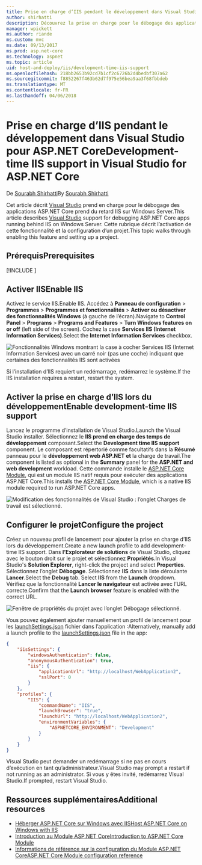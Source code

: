 ```yaml
---
title: Prise en charge d’IIS pendant le développement dans Visual Studio pour ASP.NET Core
author: shirhatti
description: Découvrez la prise en charge pour le débogage des applications ASP.NET Core lors de l’exécution derrière IIS sur Windows Server.
manager: wpickett
ms.author: riande
ms.custom: mvc
ms.date: 09/13/2017
ms.prod: asp.net-core
ms.technology: aspnet
ms.topic: article
uid: host-and-deploy/iis/development-time-iis-support
ms.openlocfilehash: 218bb2653b92cd7b1cf2c6726b2d4bedbf307a62
ms.sourcegitcommit: f8852267f463b62d7f975e56bea9aa3f68fbbdeb
ms.translationtype: MT
ms.contentlocale: fr-FR
ms.lasthandoff: 04/06/2018
---
```

# <a name="development-time-iis-support-in-visual-studio-for-aspnet-core"></a><span data-ttu-id="98493-103">Prise en charge d’IIS pendant le développement dans Visual Studio pour ASP.NET Core</span><span class="sxs-lookup"><span data-stu-id="98493-103">Development-time IIS support in Visual Studio for ASP.NET Core</span></span>

<span data-ttu-id="98493-104">De [Sourabh Shirhatti](https://twitter.com/sshirhatti)</span><span class="sxs-lookup"><span data-stu-id="98493-104">By [Sourabh Shirhatti](https://twitter.com/sshirhatti)</span></span>

<span data-ttu-id="98493-105">Cet article décrit [Visual Studio](https://www.visualstudio.com/vs/) prend en charge pour le débogage des applications ASP.NET Core prend du retard IIS sur Windows Server.</span><span class="sxs-lookup"><span data-stu-id="98493-105">This article describes [Visual Studio](https://www.visualstudio.com/vs/) support for debugging ASP.NET Core apps running behind IIS on Windows Server.</span></span> <span data-ttu-id="98493-106">Cette rubrique décrit l’activation de cette fonctionnalité et la configuration d’un projet.</span><span class="sxs-lookup"><span data-stu-id="98493-106">This topic walks through enabling this feature and setting up a project.</span></span>

## <a name="prerequisites"></a><span data-ttu-id="98493-107">Prérequis</span><span class="sxs-lookup"><span data-stu-id="98493-107">Prerequisites</span></span>

[!INCLUDE [](~/includes/net-core-prereqs-windows.md)]

## <a name="enable-iis"></a><span data-ttu-id="98493-108">Activer IIS</span><span class="sxs-lookup"><span data-stu-id="98493-108">Enable IIS</span></span>

<span data-ttu-id="98493-109">Activez le service IIS.</span><span class="sxs-lookup"><span data-stu-id="98493-109">Enable IIS.</span></span> <span data-ttu-id="98493-110">Accédez à **Panneau de configuration** > **Programmes** > **Programmes et fonctionnalités** > **Activer ou désactiver des fonctionnalités Windows** (à gauche de l’écran).</span><span class="sxs-lookup"><span data-stu-id="98493-110">Navigate to **Control Panel** > **Programs** > **Programs and Features** > **Turn Windows features on or off** (left side of the screen).</span></span> <span data-ttu-id="98493-111">Cochez la case **Services IIS (Internet Information Services)**.</span><span class="sxs-lookup"><span data-stu-id="98493-111">Select the **Internet Information Services** checkbox.</span></span>

![Fonctionnalités Windows montrant la case à cocher Services IIS (Internet Information Services) avec un carré noir (pas une coche) indiquant que certaines des fonctionnalités IIS sont activées](development-time-iis-support/_static/enable_iis.png)

<span data-ttu-id="98493-113">Si l’installation d’IIS requiert un redémarrage, redémarrez le système.</span><span class="sxs-lookup"><span data-stu-id="98493-113">If the IIS installation requires a restart, restart the system.</span></span>

## <a name="enable-development-time-iis-support"></a><span data-ttu-id="98493-114">Activer la prise en charge d’IIS lors du développement</span><span class="sxs-lookup"><span data-stu-id="98493-114">Enable development-time IIS support</span></span>

<span data-ttu-id="98493-115">Lancez le programme d’installation de Visual Studio.</span><span class="sxs-lookup"><span data-stu-id="98493-115">Launch the Visual Studio installer.</span></span> <span data-ttu-id="98493-116">Sélectionnez le **IIS prend en charge des temps de développement** composant.</span><span class="sxs-lookup"><span data-stu-id="98493-116">Select the **Development time IIS support** component.</span></span> <span data-ttu-id="98493-117">Le composant est répertorié comme facultatifs dans la **Résumé** panneau pour le **développement web ASP.NET et** la charge de travail.</span><span class="sxs-lookup"><span data-stu-id="98493-117">The component is listed as optional in the **Summary** panel for the **ASP.NET and web development** workload.</span></span> <span data-ttu-id="98493-118">Cette commande installe le [ASP.NET Core Module](xref:fundamentals/servers/aspnet-core-module), qui est un module IIS natif requis pour exécuter des applications ASP.NET Core.</span><span class="sxs-lookup"><span data-stu-id="98493-118">This installs the [ASP.NET Core Module](xref:fundamentals/servers/aspnet-core-module), which is a native IIS module required to run ASP.NET Core apps.</span></span>

![Modification des fonctionnalités de Visual Studio : l’onglet Charges de travail est sélectionné.](development-time-iis-support/_static/development_time_support.png)

## <a name="configure-the-project"></a><span data-ttu-id="98493-122">Configurer le projet</span><span class="sxs-lookup"><span data-stu-id="98493-122">Configure the project</span></span>

<span data-ttu-id="98493-123">Créez un nouveau profil de lancement pour ajouter la prise en charge d’IIS lors du développement.</span><span class="sxs-lookup"><span data-stu-id="98493-123">Create a new launch profile to add development-time IIS support.</span></span> <span data-ttu-id="98493-124">Dans **l’Explorateur de solutions** de Visual Studio, cliquez avec le bouton droit sur le projet et sélectionnez **Propriétés**.</span><span class="sxs-lookup"><span data-stu-id="98493-124">In Visual Studio's **Solution Explorer**, right-click the project and select **Properties**.</span></span> <span data-ttu-id="98493-125">Sélectionnez l’onglet **Débogage**. Sélectionnez **IIS** dans la liste déroulante **Lancer**.</span><span class="sxs-lookup"><span data-stu-id="98493-125">Select the **Debug** tab. Select **IIS** from the **Launch** dropdown.</span></span> <span data-ttu-id="98493-126">Vérifiez que la fonctionnalité **Lancer le navigateur** est activée avec l’URL correcte.</span><span class="sxs-lookup"><span data-stu-id="98493-126">Confirm that the **Launch browser** feature is enabled with the correct URL.</span></span>

![Fenêtre de propriétés du projet avec l’onglet Débogage sélectionné.](development-time-iis-support/_static/project_properties.png)

<span data-ttu-id="98493-131">Vous pouvez également ajouter manuellement un profil de lancement pour les [launchSettings.json](http://json.schemastore.org/launchsettings) fichier dans l’application :</span><span class="sxs-lookup"><span data-stu-id="98493-131">Alternatively, manually add a launch profile to the [launchSettings.json](http://json.schemastore.org/launchsettings) file in the app:</span></span>

```json
{
    "iisSettings": {
        "windowsAuthentication": false,
        "anonymousAuthentication": true,
        "iis": {
            "applicationUrl": "http://localhost/WebApplication2",
            "sslPort": 0
        }
    },
    "profiles": {
        "IIS": {
            "commandName": "IIS",
            "launchBrowser": "true",
            "launchUrl": "http://localhost/WebApplication2",
            "environmentVariables": {
                "ASPNETCORE_ENVIRONMENT": "Development"
            }
        }
    }
}
```

<span data-ttu-id="98493-132">Visual Studio peut demander un redémarrage si ne pas en cours d’exécution en tant qu’administrateur.</span><span class="sxs-lookup"><span data-stu-id="98493-132">Visual Studio may prompt a restart if not running as an administrator.</span></span> <span data-ttu-id="98493-133">Si vous y êtes invité, redémarrez Visual Studio.</span><span class="sxs-lookup"><span data-stu-id="98493-133">If prompted, restart Visual Studio.</span></span>

## <a name="additional-resources"></a><span data-ttu-id="98493-134">Ressources supplémentaires</span><span class="sxs-lookup"><span data-stu-id="98493-134">Additional resources</span></span>

* [<span data-ttu-id="98493-135">Héberger ASP.NET Core sur Windows avec IIS</span><span class="sxs-lookup"><span data-stu-id="98493-135">Host ASP.NET Core on Windows with IIS</span></span>](xref:host-and-deploy/iis/index)
* [<span data-ttu-id="98493-136">Introduction au Module ASP.NET Core</span><span class="sxs-lookup"><span data-stu-id="98493-136">Introduction to ASP.NET Core Module</span></span>](xref:fundamentals/servers/aspnet-core-module)
* [<span data-ttu-id="98493-137">Informations de référence sur la configuration du Module ASP.NET Core</span><span class="sxs-lookup"><span data-stu-id="98493-137">ASP.NET Core Module configuration reference</span></span>](xref:host-and-deploy/aspnet-core-module)

